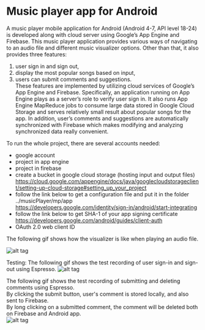 # Music player app for Android

A music player mobile application for Android (Android 4-7, API level 18-24) is developed along with cloud server using Google’s App Engine and Firebase. This music player application provides various ways of navigating to an audio file and different music visualizer options. Other than that, it also provides three features: <br />
1. user sign in and sign out, <br />
2. display the most popular songs based on input, <br />
3. users can submit comments and suggestions. <br />
These features are implemented by utilizing cloud services of Google’s App Engine and Firebase. Specifically, an application running on App Engine plays as a server’s role to verify user sign in. It also runs App Engine MapReduce jobs to consume large data stored in Google Cloud Storage and serves relatively small result about popular songs for the app. In addition, user’s comments and suggestions are automatically synchronized with Firebase which makes modifying and analyzing synchronized data really convenient.

To run the whole project, there are several accounts needed: 
- google account <br />
- project in app engine <br />
- project in firebase   <br />
- create a bucket in google cloud storage (hosting input and output files)  <br />
https://cloud.google.com/appengine/docs/java/googlecloudstorageclient/setting-up-cloud-storage#setting_up_your_project
- follow the link below to get a configuration file and put it in the folder ../musicPlayer/mp/app  <br />
https://developers.google.com/identity/sign-in/android/start-integrating    <br />
- follow the link below to get SHA-1 of your app signing certificate    <br />
https://developers.google.com/android/guides/client-auth     <br />
- OAuth 2.0 web client ID <br />


The following gif shows how the visualizer is like when playing an audio file. 

![alt tag](https://github.com/yingchenyingchen/Android_App_with_Appengine_MapReduce/blob/master/visualizer.gif)

Testing:
The following gif shows the test recording of user sign-in and sign-out using Espresso.
![alt tag](https://github.com/yingchenyingchen/Android_App_with_Appengine_MapReduce/blob/master/espressor_signIn_signOut_test.gif)

The following gif shows the test recording of submitting and deleting comments using Espresso.<br />
By clicking the submit button, user's comment is stored locally, and also sent to Firebase. <br />
By long clicking on a submitted comment, the comment will be deleted both on Firebase and Android app. <br />
![alt tag](https://github.com/yingchenyingchen/Android_App_with_Appengine_MapReduce/blob/master/espresso_comment_test.gif)
